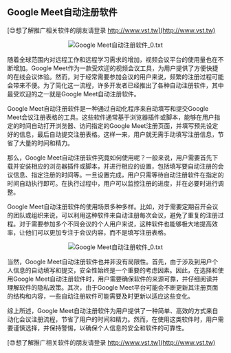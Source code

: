 ## **Google Meet自动注册软件**

[😍想了解推广相关软件的朋友请登录 http://www.vst.tw](http://www.vst.tw)

 <center><img src="https://vst.tw/MP4/tuiguang/png/4.png" alt="Google Meet自动注册软件_0.txt"></center>

随着全球范围内对远程工作和远程学习需求的增加，视频会议平台的使用量也在不断增加。Google Meet作为一款受欢迎的视频会议工具，为用户提供了方便快捷的在线会议体验。然而，对于经常需要参加会议的用户来说，频繁的注册过程可能会带来不便。为了简化这一流程，许多开发者已经推出了各种自动注册软件，其中最受欢迎的之一就是Google Meet自动注册软件。

Google Meet自动注册软件是一种通过自动化程序来自动填写和提交Google Meet会议注册表格的工具。这些软件通常基于浏览器插件或脚本，能够在用户指定的时间自动打开浏览器、访问指定的Google Meet注册页面，并填写预先设定好的信息，最后自动提交注册表格。这样一来，用户就无需手动填写注册信息，节省了大量的时间和精力。

那么，Google Meet自动注册软件究竟如何使用呢？一般来说，用户需要首先下载并安装相应的浏览器插件或脚本，并进行相应的设置，包括填写要自动注册的会议信息、指定注册的时间等。一旦设置完成，用户只需等待自动注册软件在指定的时间自动执行即可。在执行过程中，用户可以监控注册的进度，并在必要时进行调整。

Google Meet自动注册软件的使用场景多种多样。比如，对于需要定期召开会议的团队或组织来说，可以利用这种软件来自动注册每次会议，避免了重复的注册过程。对于需要参加多个不同会议的个人用户来说，这种软件也能够极大地提高效率，让他们可以更加专注于会议内容，而不是填写注册表格。

 <center><img src="https://vst.tw/MP4/tuiguang/png/3.png" alt="Google Meet自动注册软件_0.txt"></center>

当然，Google Meet自动注册软件也并非没有局限性。首先，由于涉及到用户个人信息的自动填写和提交，安全性始终是一个重要的考虑因素。因此，在选择和使用Google Meet自动注册软件时，用户需要确保软件的来源可靠，并仔细阅读并理解软件的隐私政策。其次，由于Google Meet平台可能会不断更新其注册页面的结构和内容，一些自动注册软件可能需要及时更新以适应这些变化。

综上所述，Google Meet自动注册软件为用户提供了一种简单、高效的方式来自动化会议注册流程，节省了用户的时间和精力。然而，在使用这类软件时，用户需要谨慎选择，并保持警惕，以确保个人信息的安全和软件的可靠性。

[😍想了解推广相关软件的朋友请登录 http://www.vst.tw](http://www.vst.tw)



